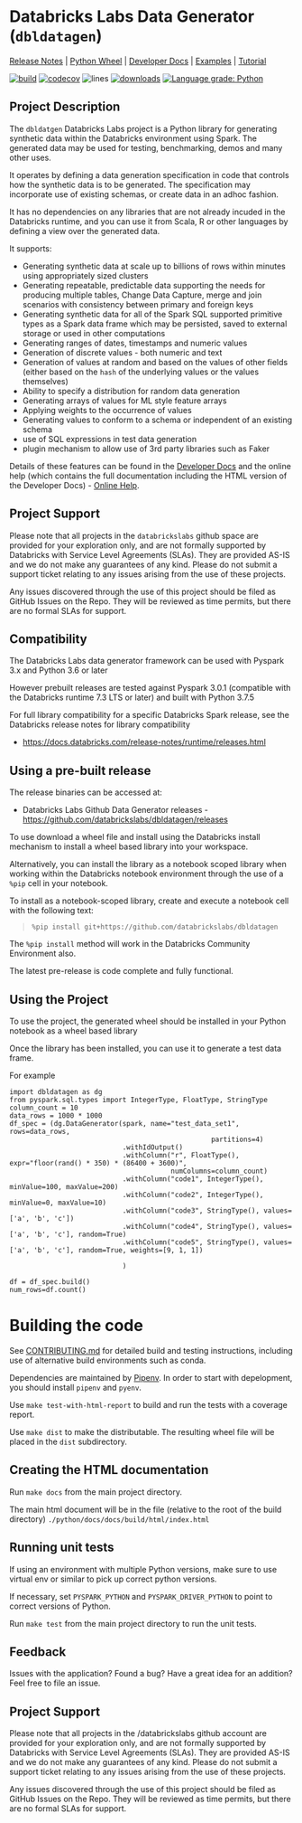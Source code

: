 # Databricks Labs Data Generator (`dbldatagen`)
[Release Notes](CHANGELOG.md) |
[Python Wheel](https://github.com/databrickslabs/dbldatagen/releases/tag/v.0.2.0-rc1-master) |
[Developer Docs](docs/USING_THE_APIS.md) |
[Examples](examples) |
[Tutorial](tutorial) 

[![build](https://github.com/databrickslabs/dbldatagen/workflows/build/badge.svg?branch=master)](https://github.com/databrickslabs/dbldatagen/actions?query=workflow%3Abuild+branch%3Amaster)
[![codecov](https://codecov.io/gh/databrickslabs/dbldatagen/branch/master/graph/badge.svg)](https://codecov.io/gh/databrickslabs/dbldatagen)
![lines](https://img.shields.io/tokei/lines/github/databrickslabs/dbldatagen) 
[![downloads](https://img.shields.io/github/downloads/databrickslabs/dbldatagen/total.svg)](https://hanadigital.github.io/grev/?user=databrickslabs&repo=dbldatagen)
[![Language grade: Python](https://img.shields.io/lgtm/grade/python/g/databrickslabs/dbldatagen.svg?logo=lgtm&logoWidth=18)](https://lgtm.com/projects/g/databrickslabs/dbldatagen/context:python)

## Project Description
The `dbldatgen` Databricks Labs project is a Python library for generating synthetic data within the Databricks 
environment using Spark. The generated data may be used for testing, benchmarking, demos and many 
other uses.

It operates by defining a data generation specification in code that controls 
how the synthetic data is to be generated.
The specification may incorporate use of existing schemas, or create data in an adhoc fashion.

It has no dependencies on any libraries that are not already incuded in the Databricks 
runtime, and you can use it from Scala, R or other languages by defining
a view over the generated data.

It supports:
* Generating synthetic data at scale up to billions of rows within minutes using appropriately sized clusters 
* Generating repeatable, predictable data supporting the needs for producing multiple tables, Change Data Capture, 
merge and join scenarios with consistency between primary and foreign keys
* Generating synthetic data for all of the 
Spark SQL supported primitive types as a Spark data frame which may be persisted, 
saved to external storage or 
used in other computations
* Generating ranges of dates, timestamps and numeric values
* Generation of discrete values - both numeric and text
* Generation of values at random and based on the values of other fields 
(either based on the `hash` of the underlying values or the values themselves)
* Ability to specify a distribution for random data generation 
* Generating arrays of values for ML style feature arrays
* Applying weights to the occurrence of values
* Generating values to conform to a schema or independent of an existing schema
* use of SQL expressions in test data generation
* plugin mechanism to allow use of 3rd party libraries such as Faker

Details of these features can be found in the [Developer Docs](docs/source/APIDOCS.md) and the online help
(which contains the full documentation including the HTML version of the Developer Docs) -
 [Online Help](https://databrickslabs.github.io/dbldatagen/public_docs/index.html). 



## Project Support
Please note that all projects in the `databrickslabs` github space are provided for your exploration only, and are not formally supported by Databricks with Service Level Agreements (SLAs).  They are provided AS-IS and we do not make any guarantees of any kind.  Please do not submit a support ticket relating to any issues arising from the use of these projects.

Any issues discovered through the use of this project should be filed as GitHub Issues on the Repo.  They will be reviewed as time permits, but there are no formal SLAs for support.

## Compatibility 
The Databricks Labs data generator framework can be used with Pyspark 3.x and Python 3.6 or later

However prebuilt releases are tested against Pyspark 3.0.1 (compatible with the Databricks runtime 7.3 LTS 
or later) and built with Python 3.7.5

For full library compatibility for a specific Databricks Spark release, see the Databricks 
release notes for library compatibility

- https://docs.databricks.com/release-notes/runtime/releases.html

## Using a pre-built release
The release binaries can be accessed at:
- Databricks Labs Github Data Generator releases - https://github.com/databrickslabs/dbldatagen/releases

To use download a wheel file and install using the Databricks install mechanism to install a wheel based
library into your workspace.

Alternatively, you can install the library as a notebook scoped library when working within the Databricks 
notebook environment through the use of a `%pip` cell in your notebook.

To install as a notebook-scoped library, create and execute a notebook cell with the following text:

> `%pip install git+https://github.com/databrickslabs/dbldatagen`

The `%pip install` method will work in the Databricks Community Environment also.

The latest pre-release is code complete and fully functional. 

## Using the Project
To use the project, the generated wheel should be installed in your Python notebook as a wheel based library

Once the library has been installed, you can use it to generate a test data frame.

For example

```buildoutcfg
import dbldatagen as dg
from pyspark.sql.types import IntegerType, FloatType, StringType
column_count = 10
data_rows = 1000 * 1000
df_spec = (dg.DataGenerator(spark, name="test_data_set1", rows=data_rows,
                                                  partitions=4)
                            .withIdOutput()
                            .withColumn("r", FloatType(), expr="floor(rand() * 350) * (86400 + 3600)",
                                        numColumns=column_count)
                            .withColumn("code1", IntegerType(), minValue=100, maxValue=200)
                            .withColumn("code2", IntegerType(), minValue=0, maxValue=10)
                            .withColumn("code3", StringType(), values=['a', 'b', 'c'])
                            .withColumn("code4", StringType(), values=['a', 'b', 'c'], random=True)
                            .withColumn("code5", StringType(), values=['a', 'b', 'c'], random=True, weights=[9, 1, 1])

                            )
                            
df = df_spec.build()
num_rows=df.count()                          
```


# Building the code

See [CONTRIBUTING.md](CONTRIBUTING.md) for detailed build and testing instructions, including use of alternative 
build environments such as conda.

Dependencies are maintained by [Pipenv](https://pipenv.pypa.io/). In order to start with depelopment, 
you should install `pipenv` and `pyenv`.

Use `make test-with-html-report` to build and run the tests with a coverage report. 

Use `make dist` to make the distributable. The resulting wheel file will be placed in the `dist` subdirectory.
  
## Creating the HTML documentation

Run `make docs` from the main project directory.

The main html document will be in the file (relative to the root of the build directory) `./python/docs/docs/build/html/index.html`

## Running unit tests

If using an environment with multiple Python versions, make sure to use virtual env or similar to pick up correct python versions.

If necessary, set `PYSPARK_PYTHON` and `PYSPARK_DRIVER_PYTHON` to point to correct versions of Python.

Run  `make test` from the main project directory to run the unit tests.

## Feedback

Issues with the application?  Found a bug?  Have a great idea for an addition?
Feel free to file an issue.

## Project Support

Please note that all projects in the /databrickslabs github account are provided for your exploration only, and are 
not formally supported by Databricks with Service Level Agreements (SLAs). They are provided AS-IS and we do not 
make any guarantees of any kind. Please do not submit a support ticket relating to any issues arising from the use 
of these projects.

Any issues discovered through the use of this project should be filed as GitHub Issues on the Repo. They will 
be reviewed as time permits, but there are no formal SLAs for support.